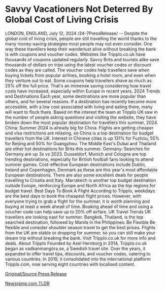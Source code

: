 # Savvy Vacationers Not Deterred By Global Cost of Living Crisis

LONDON, ENGLAND, July 12, 2024 /24-7PressRelease/ -- Despite the global cost of living crisis, people are still travelling the world thanks to the many money-saving strategies most people may not even consider. One way these travellers keep their wanderlust alive without breaking the bank is with coupons and voucher codes. Websites like Tripplo.co.uk have thousands of coupons updated regularly. Savvy Brits and tourists alike save thousands of dollars on trips using the latest voucher codes or discount codes as they are called.  The voucher codes help travellers save when buying tickets from popular airlines, booking a hotel room, and even when they venture out to eat. Some coupons help travellers shave as much as 25% off the full price. That's an immense saving considering how travel costs have increased, especially within Europe in recent years.   2024 Trends and Destinations  Each year, some destinations are more popular than others, and for several reasons. If a destination has recently become more accessible, with a low cost associated with living and eating there, many will want to flock there.   Based on the interest the team at Tripplo UK saw in the number of people asking questions and visiting the website, they have broken down the most popular destination for travellers this summer, 2024.   China: Summer 2024 is already big for China. Flights are getting cheaper and visa restrictions are relaxing, so China is a top destination for budget travellers from the UK. Interest in Chinese cities is up 131% for Fuzhou, 55% for Beijing and 50% for Guangzhou. The Middle East's Dubai and Thailand are other hot destinations for Brits this summer.   Germany: Searches for Germany are up 3x vs 2023. Dusseldorf, Munich and Cologne are top trending destinations, especially for British football fans looking to attend summer games.  Cost-effective European destinations include Dublin, Ireland and Copenhagen, Denmark as these are this year's most affordable European destinations. There are also some excellent deals for people travelling to Croatia and Italy.  Marrakech is another top budget destination outside Europe, reinforcing Europe and North Africa as the top regions for budget travel.  Best Days To Book A Flight  According to Tripplo, weekdays are the best days to book the cheapest flight prices. However, with everyone trying to grab a flight for the summer, it is worth planning and buying at least a week ahead of time. Booking ahead of time and using a voucher code can help save up to 20% off airfare.   UK Travel Trends  UK travellers are looking east for summer. Bangkok, Thailand, is the top searched destination, followed by Manila in the Philippines.  Be Flexible  Be flexible and consider shoulder season travel to get the best prices. Flights from the UK are stable or dropping for summer, so you can still make your dream trip without breaking the bank.  Visit Tripplo.co.uk for more info and deals.  About Tripplo  Founded by Axel Hernborg in 2014, Tripplo.co.uk began as vadkanmangöra.se, a Swedish travel site. Over the years, it expanded to offer travel tips, discounts, and voucher codes, catering to various countries. In 2019, it consolidated into the international platform Tripplo.com, now serving eight countries with localised content. 

[Original/Source Press Release](https://www.24-7pressrelease.com/press-release/512435/savvy-vacationers-not-deterred-by-global-cost-of-living-crisis) 

[Newsramp.com TLDR](https://newsramp.com/None) 